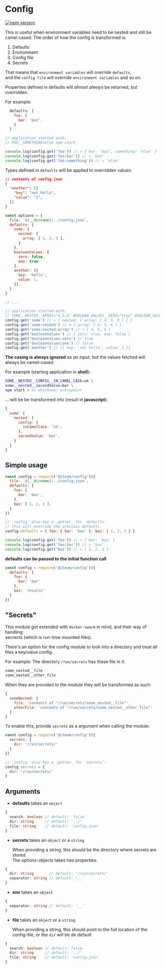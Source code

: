 # Config

[![npm version](https://badge.fury.io/js/%40iteam%2Fconfig.svg)](https://badge.fury.io/js/%40iteam%2Fconfig)

This is useful when environment variables need to be nested and still be camel cased.
The order of how the config is transformed is:

1. Defaults
1. Environment
1. Config file
1. Secrets

That means that `environment variables` will override `defaults`, <br/>
and the `config file` will override `environment variables` and so on.

Properties defined in defaults will _almost always_ be returned, but overridden.

For example:
```javascript
  defaults: {
    foo: {
      bar: 'baz',
    }
  }

// application started with:
// FOO__SOMETHING=else npm start

console.log(config.get('foo')) // > { bar: 'baz', something: 'else' }
console.log(config.get('foo:bar')) // > 'baz'
console.log(config.get('foo:something')) // > 'else'
```

Types defined in `defaults` will be applied to overridden values:

```json
// contents of config.json
{
  "another": [{
    "key": "not hello",
    "value": "2",
  }]
}
```

```javascript
const options = {
  file: `${__dirname}/../config.json`,
  defaults: {
    some: {
      nested: {
        array: [ 1, 2, 3 ],
      }
    },
    booleanValues: {
      zero: false,
      one: true
    },
    another: [{
      key: 'hello',
      value: 1,
    }],
  }
}

// ...

// application started with:
// SOME__NESTED__ARRAY="4,5,6" BOOLEAN_VALUES__ZERO="true" BOOLEAN_VALUES__ONE="0"
config.get('some') // > { nested: { array: [ 4, 5, 6 ] } }
config.get('some:nested') // > { array: [ 4, 5, 6 ] }
config.get('some:nested:array') // > [ 4, 5, 6 ]
config.get('booleanValues') // { zero: true, one: false }
config.get('booleanValues:zero') // true
config.get('booleanValues:one') // false
config.get('another') // [{ key: 'not hello', value: 2 }]
```


**The casing is always ignored** *as an input*, but the values fetched will always be camel-cased.

For example (starting application in **shell**):

```sh
SOME__NESTED__CONFIG__IN_CAMEL_CASE=ok \
some__nested__secondValue=bar \
npm start # or whichever entrypoint
```

... will be be transformed into (result in **javascript**):

```javascript
{
  some: {
    nested: {
      config: {
        inCamelCase: 'ok',
      },
      secondValue: 'bar',
    }
  }
}
```

## Simple usage
```javascript
const config = require('@iteam/config')({
  file: `${__dirname}/../config.json`,
  defaults: {
    foo: {
      bar: 'baz',
    },
    baz: [ 1, 2, 3 ],
  }
})

// `config` also has a _getter_ for `defaults`
// this will override the previous defaults
config.defaults = { foo: { bar: 'baz' }, baz: [ 1, 2, 3 ] }

console.log(config.get('foo')) // > { bar: 'baz' }
console.log(config.get('foo:bar')) // > 'baz'
console.log(config.get('baz')) // > [ 1, 2, 3 ]
```

**defaults can be passed to the initial function call**

```javascript
const config = require('@iteam/config')({
  defaults: {
    foo: {
      bar: 'bar'
    },
    baz: 'results'
  }
})
```

## "Secrets"

This module got extended with `docker-swarm` in mind, and their way of handling <br/> secrects (which is run-time mounted files).

There's an option for the config module to look into a directory and treat all <br/> files a key/value config.

For example:
The directory `/run/secrets` has these file in it:
```sh
some_nested__file
some_nested__other_file
```

When they are provided to the module they will be transformed as such:
```javascript
{
  someNested: {
    file: 'contents of "/run/secrets/some_nested__file"',
    otherFile: 'contents of "/run/secrets/some_nested__other_file"'
  }
}
```

To enable this, provide `secrets` as a argument when calling the module:

```javascript
const config = require('@iteam/config')({
  secrets: {
    dir: '/run/secrets/'
  }
})

// `config` also has a _getter_ for `secrets`:
config.secrets = {
  dir: '/run/secrets/'
}
```

## Arguments

- **defaults** takes an `object`
```typescript
{
  search: boolean // default: 'false'
  dir: string     // default: '../'
  file: string    // default: 'config.json'
}
```

- **secrets** takes an `object` or a `string`

  When providing a string, this should be the directory where secrets are stored. <br/> The options-objects takes two properties:
```typescript
{
  dir: string       // default: '/run/secrets/'
  separator: string // default: '__'
}
```

- **env** takes an `object`
```typescript
{
  separator: string // default: '__'
}
```

- **file** takes an `object` or a `string`

  When providing a string, this should point to the full location of the config-file, or the `dir` will be de default
```typescript
{
  search: boolean // default: false
  dir: string     // default: '../'
  file: string    // default: 'config.json'
}
```
